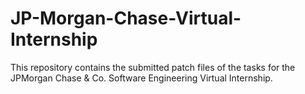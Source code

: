 # JP-Morgan-Chase-Virtual-Internship
This repository contains the submitted patch files of the tasks for the JPMorgan Chase &amp; Co. Software Engineering Virtual Internship.
